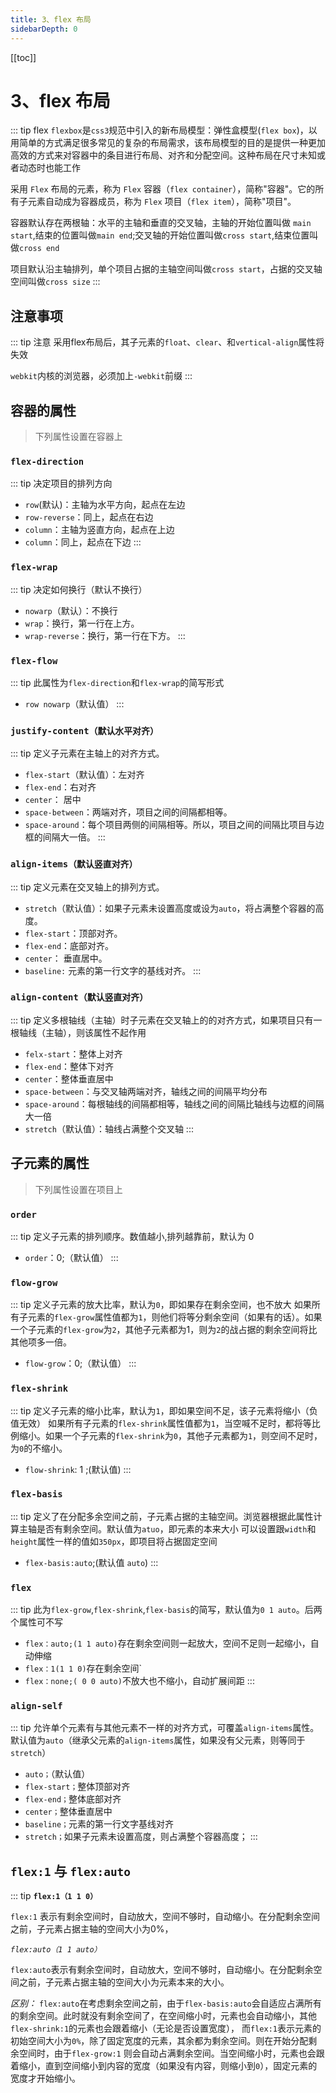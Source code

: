 ```yaml
---
title: 3、flex 布局
sidebarDepth: 0
---
```

[[toc]]
# 3、flex 布局
::: tip flex
`flexbox`是`css3`规范中引入的新布局模型：弹性盒模型(`flex box`)，以用简单的方式满足很多常见的复杂的布局需求，该布局模型的目的是提供一种更加高效的方式来对容器中的条目进行布局、对齐和分配空间。这种布局在尺寸未知或者动态时也能工作

采用 `Flex` 布局的元素，称为 `Flex` 容器（`flex container`），简称"容器"。它的所有子元素自动成为容器成员，称为 `Flex` 项目（`flex item`），简称"项目"。

容器默认存在两根轴：水平的主轴和垂直的交叉轴，主轴的开始位置叫做 `main start`,结束的位置叫做`main end`;交叉轴的开始位置叫做`cross start`,结束位置叫做`cross end`

项目默认沿主轴排列，单个项目占据的主轴空间叫做`cross start`，占据的交叉轴空间叫做`cross size`
:::
## 注意事项
::: tip 注意
采用flex布局后，其子元素的`float`、`clear`、和`vertical-align`属性将失效

`webkit`内核的浏览器，必须加上`-webkit`前缀
:::
##  容器的属性
>下列属性设置在容器上
### `flex-direction`
::: tip 决定项目的排列方向
- `row`(默认)：主轴为水平方向，起点在左边 
- `row-reverse`：同上，起点在右边
- `column`：主轴为竖直方向，起点在上边
- `column`：同上，起点在下边
:::
### `flex-wrap`
::: tip 决定如何换行（默认不换行）
- `nowarp`（默认）：不换行
- `wrap`：换行，第一行在上方。
- `wrap-reverse`：换行，第一行在下方。
:::
### `flex-flow`
::: tip 
此属性为`flex-direction`和`flex-wrap`的简写形式
- `row nowarp`（默认值）
:::
### `justify-content（默认水平对齐）`
::: tip 定义子元素在主轴上的对齐方式。
- `flex-start`（默认值）：左对齐
- `flex-end`：右对齐
- `center`： 居中
- `space-between`：两端对齐，项目之间的间隔都相等。
- `space-around`：每个项目两侧的间隔相等。所以，项目之间的间隔比项目与边框的间隔大一倍。
:::
### `align-items（默认竖直对齐）`
::: tip 定义元素在交叉轴上的排列方式。
- `stretch`（默认值）：如果子元素未设置高度或设为`auto`，将占满整个容器的高度。
- `flex-start`：顶部对齐。
- `flex-end`：底部对齐。
- `center`： 垂直居中。
- `baseline:` 元素的第一行文字的基线对齐。
:::
### `align-content（默认竖直对齐）`
::: tip 定义多根轴线（主轴）时子元素在交叉轴上的的对齐方式，如果项目只有一根轴线（主轴），则该属性不起作用
- `felx-start`：整体上对齐
- `flex-end`：整体下对齐
- `center`：整体垂直居中
- `space-between`：与交叉轴两端对齐，轴线之间的间隔平均分布
- `space-around`：每根轴线的间隔都相等，轴线之间的间隔比轴线与边框的间隔大一倍
- `stretch`（默认值）：轴线占满整个交叉轴
:::

## 子元素的属性
>下列属性设置在项目上
### `order`
::: tip 定义子元素的排列顺序。数值越小,排列越靠前，默认为 0
- `order`：0;（默认值）
:::
### `flow-grow`
::: tip 定义子元素的放大比率，默认为`0`，即如果存在剩余空间，也不放大
如果所有子元素的`flex-grow`属性值都为`1`，则他们将等分剩余空间（如果有的话）。如果一个子元素的`flex-grow`为`2`，其他子元素都为1，则为`2`的战占据的剩余空间将比其他项多一倍。
- `flow-grow`：0;（默认值）
:::
### `flex-shrink`
::: tip 定义子元素的缩小比率，默认为`1`，即如果空间不足，该子元素将缩小（负值无效）
如果所有子元素的`flex-shrink`属性值都为`1`，当空喊不足时，都将等比例缩小。如果一个子元素的`flex-shrink`为`0`，其他子元素都为`1`，则空间不足时，为`0`的不缩小。
- `flow-shrink`: 1 ;(默认值)
:::
### `flex-basis`
::: tip 定义了在分配多余空间之前，子元素占据的主轴空间。浏览器根据此属性计算主轴是否有剩余空间。默认值为`atuo`，即元素的本来大小
可以设置跟`width`和`height`属性一样的值如`350px`，即项目将占据固定空间
- `flex-basis:auto`;(默认值 `auto`)
:::
### `flex`
::: tip 
此为`flex-grow`,`flex-shrink`,`flex-basis`的简写，默认值为`0 1 auto`。后两个属性可不写
- `flex：auto;(1 1 auto)`存在剩余空间则一起放大，空间不足则一起缩小，自动伸缩
- `flex：1(1 1 0)`存在剩余空间`
- `flex：none;( 0 0 auto)`不放大也不缩小，自动扩展间距
:::
### `align-self`
::: tip 
允许单个元素有与其他元素不一样的对齐方式，可覆盖`align-items`属性。默认值为`auto`（继承父元素的`align-items`属性，如果没有父元素，则等同于`stretch`）
- `auto；`（默认值）
- `flex-start；`整体顶部对齐
- `flex-end；`整体底部对齐
- `center；`整体垂直居中
- `baseline；`元素的第一行文字基线对齐
- `stretch；`如果子元素未设置高度，则占满整个容器高度；
:::

## `flex:1` 与 `flex:auto` 
::: tip 
**`flex:1（1 1 0）`**

`flex:1` 表示有剩余空间时，自动放大，空间不够时，自动缩小。在分配剩余空间之前，子元素占据主轴的空间大小为0%，

*`flex:auto（1 1 auto）`*

`flex:auto`表示有剩余空间时，自动放大，空间不够时，自动缩小。在分配剩余空间之前，子元素占据主轴的空间大小为元素本来的大小。

*区别：*
`flex:auto`在考虑剩余空间之前，由于`flex-basis:auto`会自适应占满所有的剩余空间。此时就没有剩余空间了，在空间缩小时，元素也会自动缩小，其他`flex-shrink:1`的元素也会跟着缩小（无论是否设置宽度）， 而`flex:1`表示元素的初始空间大小为`0%`，除了固定宽度的元素，其余都为剩余空间。则在开始分配剩余空间时，由于`flex-grow:1` 则会自动占满剩余空间。当空间缩小时，元素也会跟着缩小，直到空间缩小到内容的宽度（如果没有内容，则缩小到`0`），固定元素的宽度才开始缩小。